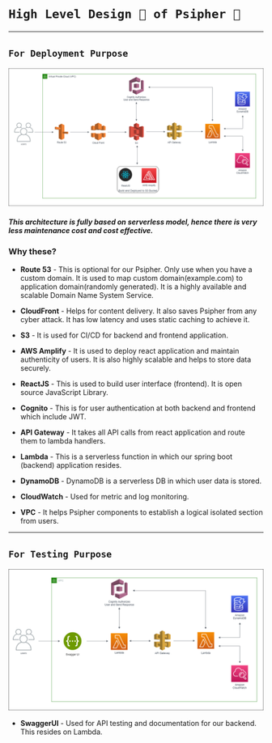 # `High Level Design 📄 of Psipher 🔐`
***
## `For Deployment Purpose`
![Cyberomania_Complete](CyberomaniaComplete.png)

##### This architecture is fully based on serverless model, hence there is very less maintenance cost and cost effective.

### Why these?
- **Route 53** - This is optional for our Psipher. Only use when you have a custom domain. It is used to map custom domain(example.com) to application domain(randomly generated). It is a highly available and scalable Domain Name System Service.

- **CloudFront** - Helps for content delivery. It also saves Psipher from any cyber attack. It has low latency and uses static caching to achieve it.
- **S3** - It is used for CI/CD for backend and frontend application.
- **AWS Amplify** - It is used to deploy react application and maintain authenticity of users. It is also highly scalable and helps to store data securely.
- **ReactJS** - This is used to build user interface (frontend). It is open source JavaScript Library.
- **Cognito** - This is for user authentication at both backend and frontend which include JWT.
- **API Gateway** - It takes all API calls from react application and route them to lambda handlers.
- **Lambda** - This is a serverless function in which our spring boot (backend) application resides.
- **DynamoDB** - DynamoDB is a serverless DB in which user data is stored.
- **CloudWatch** - Used for metric and log monitoring.
- **VPC** - It helps Psipher components to establish a logical isolated section from users.

***

## `For Testing Purpose`
![Psipher_Swagger](PsipherSwagger.png)

- **SwaggerUI** - Used for API testing and documentation for our backend. This resides on Lambda.
